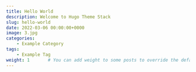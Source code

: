 ```yaml
---
title: Hello World
description: Welcome to Hugo Theme Stack
slug: hello-world
date: 2022-03-06 00:00:00+0000
image: 3.jpg
categories:
    - Example Category
tags:
    - Example Tag
weight: 1       # You can add weight to some posts to override the default sorting (date descending)
---
```

